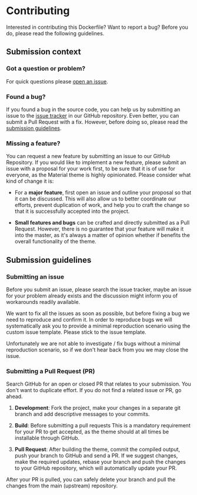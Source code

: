 # Contributing

Interested in contributing this Dockerfile? Want to report a bug? Before you do,
please read the following guidelines.

## Submission context

### Got a question or problem?

For quick questions please [open an issue][1].

  [1]: https://github.com/joergklein/docker-svxlink/issues

### Found a bug?

If you found a bug in the source code, you can help us by submitting an issue to
the [issue tracker][2] in our GitHub repository. Even better, you can submit a
Pull Request with a fix. However, before doing so, please read the [submission
guidelines][3].

  [2]: https://github.com/joergklein/docker-svxlink/issues
  [3]: #submission-guidelines

### Missing a feature?

You can request a new feature by submitting an issue to our GitHub Repository.
If you would like to implement a new feature, please submit an issue with a
proposal for your work first, to be sure that it is of use for everyone, as the
Material theme is highly opinionated. Please consider what kind of change it is:

- For a **major feature**, first open an issue and outline your proposal so that
  it can be discussed. This will also allow us to better coordinate our efforts,
   prevent duplication of work, and help you to craft the change so that it is
   successfully accepted into the project.

- **Small features and bugs** can be crafted and directly submitted as a Pull
  Request. However, there is no guarantee that your feature will make it into
  the master, as it's always a matter of opinion whether if benefits the overall
  functionality of the theme.

## Submission guidelines

### Submitting an issue

Before you submit an issue, please search the issue tracker, maybe an issue for
your problem already exists and the discussion might inform you of workarounds
readily available.

We want to fix all the issues as soon as possible, but before fixing a bug we
need to reproduce and confirm it. In order to reproduce bugs we will
systematically ask you to provide a minimal reproduction scenario using the
custom issue template. Please stick to the issue template.

Unfortunately we are not able to investigate / fix bugs without a minimal
reproduction scenario, so if we don't hear back from you we may close the issue.

### Submitting a Pull Request (PR)

Search GitHub for an open or closed PR that relates to your submission. You
don't want to duplicate effort. If you do not find a related issue or PR, go
ahead.

1. **Development**: Fork the project, make your changes in a separate git branch
   and add descriptive messages to your commits.

1. **Build**: Before submitting a pull requests This is a mandatory requirement
   for your PR to get accepted, as the theme should at all times be installable
   through GitHub.

1. **Pull Request**: After building the theme, commit the compiled output, push
   your branch to GitHub and send a PR. If we suggest changes, make the required
   updates, rebase your branch and push the changes to your GitHub repository,
   which will automatically update your PR.

After your PR is pulled, you can safely delete your branch and pull the changes
from the main (upstream) repository.

